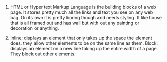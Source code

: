1. HTML or Hyper text Markup Language is the building blocks of a web page. It stores pretty much all the links and text you see on any web bag. On its own it is pretty boring though and needs styling. It like house that is all framed out and has wall but with out any painting or decoration or anything.

2. Inline: displays an element that only takes up the space the element does. they allow other elements to be on the same line as them.
    Block: displays an element on a new line taking up the entire width of a page. They block out other elements.
